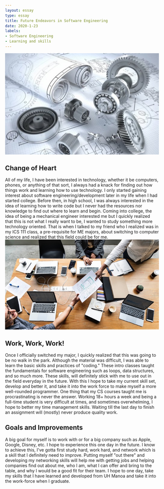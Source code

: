 ```yaml
--- 
layout: essay 
type: essay 
title: Future Endeavors in Software Engineering
date: 2020-1-23 
labels: 
- Software Engineering 
- Learning and skills 
---
```



<img class="ui top aligned large image" src="../images/me.jpeg">

## Change of Heart

All of my life, I have been interested in technology, whether it be computers, phones, or anything of that sort, I always had a knack for finding out how things work and learning how to use technology.  I only started gaining interest about software engineering/development later in my life when I had started college.  Before then, in high school, I was always interested in the idea of learning how to write code but I never had the resources nor knowledge to find out where to learn and begin.  Coming into college, the idea of being a mechanical engineer interested me but I quickly realized that this is not what I really want to be, I wanted to study something more technology oriented.  That is when I talked to my friend who I realized was in my ICS 111 class, a pre-requisite for ME majors, about switching to computer science and realized that this field could be for me. 
<img class="ui top aligned large image" src="../images/work.jpg">
## Work, Work, Work!
Once I officially switched my major, I quickly realized that this was going to be no walk in the park.  Although the material was difficult, I was able to learn the basic skills and practices of "coding."  These intro classes taught the fundamentals for software engineering such as loops, data structures, and so much more.  These skills, will definitely stick with me to use out in the field everyday in the future.  With this I hope to take my current skill set, develop and better it, and take it into the work force to make myself a more well-rounded programmer.  One thing that my CS courses taught me is procrastinating is never the answer.  Working 18+ hours a week and being a full-time student is very difficult at times, and sometimes overwhelming, I hope to better my time management skills.  Waiting till the last day to finish an assignment will (mostly) never produce quality work. 

## Goals and Improvements 
A big goal for myself is to work with or for a big company such as Apple, Google, Disney, etc.  I hope to experience this one day in the future.  I know to achieve this, I've gotta first study hard, work hard, and network which is a skill that I definitely need to improve.  Putting myself "out there" and developing my networking skills will help me with getting jobs and helping companies find out about me, who I am, what I can offer and bring to the table, and why I would be a good fit for their team.  I hope to one day, take my skills that I have learned and developed from UH Manoa and take it into the work-force when I graduate.

